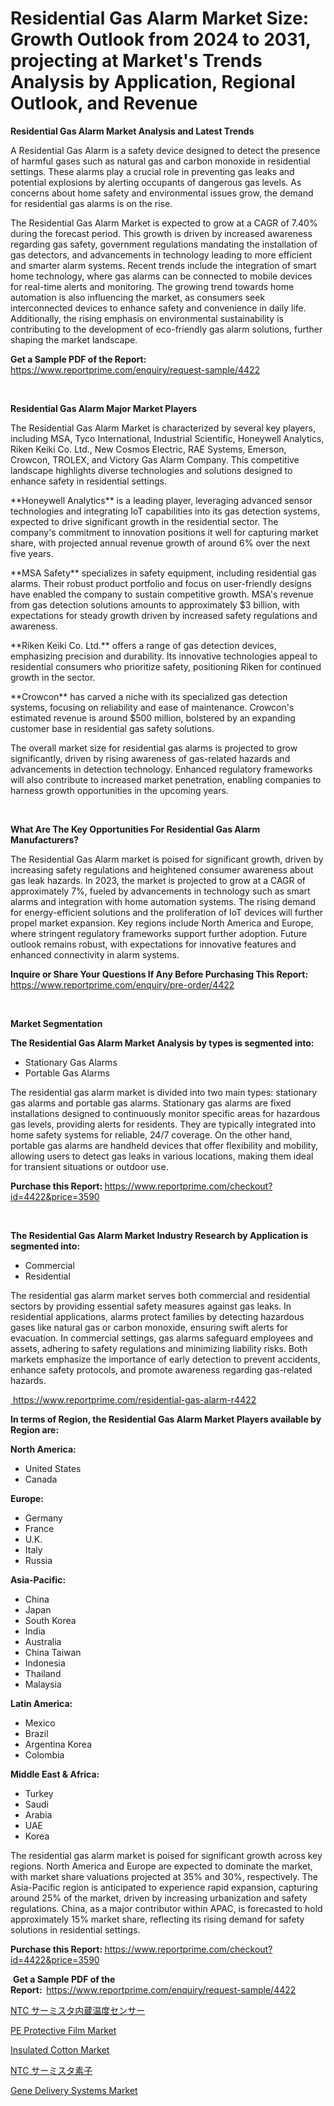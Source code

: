 <p><h1>Residential Gas Alarm Market Size: Growth Outlook from 2024 to 2031, projecting at Market's Trends Analysis by Application, Regional Outlook, and Revenue</h1></p><p><strong>Residential Gas Alarm Market Analysis and Latest Trends</strong></p>
<p><p>A Residential Gas Alarm is a safety device designed to detect the presence of harmful gases such as natural gas and carbon monoxide in residential settings. These alarms play a crucial role in preventing gas leaks and potential explosions by alerting occupants of dangerous gas levels. As concerns about home safety and environmental issues grow, the demand for residential gas alarms is on the rise.</p><p>The Residential Gas Alarm Market is expected to grow at a CAGR of 7.40% during the forecast period. This growth is driven by increased awareness regarding gas safety, government regulations mandating the installation of gas detectors, and advancements in technology leading to more efficient and smarter alarm systems. Recent trends include the integration of smart home technology, where gas alarms can be connected to mobile devices for real-time alerts and monitoring. The growing trend towards home automation is also influencing the market, as consumers seek interconnected devices to enhance safety and convenience in daily life. Additionally, the rising emphasis on environmental sustainability is contributing to the development of eco-friendly gas alarm solutions, further shaping the market landscape.</p></p>
<p><strong>Get a Sample PDF of the Report:&nbsp;</strong> <a href="https://www.reportprime.com/enquiry/request-sample/4422">https://www.reportprime.com/enquiry/request-sample/4422</a></p>
<p>&nbsp;</p>
<p><strong>Residential Gas Alarm Major Market Players</strong></p>
<p><p>The Residential Gas Alarm Market is characterized by several key players, including MSA, Tyco International, Industrial Scientific, Honeywell Analytics, Riken Keiki Co. Ltd., New Cosmos Electric, RAE Systems, Emerson, Crowcon, TROLEX, and Victory Gas Alarm Company. This competitive landscape highlights diverse technologies and solutions designed to enhance safety in residential settings.</p><p>**Honeywell Analytics** is a leading player, leveraging advanced sensor technologies and integrating IoT capabilities into its gas detection systems, expected to drive significant growth in the residential sector. The company's commitment to innovation positions it well for capturing market share, with projected annual revenue growth of around 6% over the next five years.</p><p>**MSA Safety** specializes in safety equipment, including residential gas alarms. Their robust product portfolio and focus on user-friendly designs have enabled the company to sustain competitive growth. MSA's revenue from gas detection solutions amounts to approximately $3 billion, with expectations for steady growth driven by increased safety regulations and awareness.</p><p>**Riken Keiki Co. Ltd.** offers a range of gas detection devices, emphasizing precision and durability. Its innovative technologies appeal to residential consumers who prioritize safety, positioning Riken for continued growth in the sector.</p><p>**Crowcon** has carved a niche with its specialized gas detection systems, focusing on reliability and ease of maintenance. Crowcon's estimated revenue is around $500 million, bolstered by an expanding customer base in residential gas safety solutions.</p><p>The overall market size for residential gas alarms is projected to grow significantly, driven by rising awareness of gas-related hazards and advancements in detection technology. Enhanced regulatory frameworks will also contribute to increased market penetration, enabling companies to harness growth opportunities in the upcoming years.</p></p>
<p>&nbsp;</p>
<p><strong>What Are The Key Opportunities For Residential Gas Alarm Manufacturers?</strong></p>
<p><p>The Residential Gas Alarm market is poised for significant growth, driven by increasing safety regulations and heightened consumer awareness about gas leak hazards. In 2023, the market is projected to grow at a CAGR of approximately 7%, fueled by advancements in technology such as smart alarms and integration with home automation systems. The rising demand for energy-efficient solutions and the proliferation of IoT devices will further propel market expansion. Key regions include North America and Europe, where stringent regulatory frameworks support further adoption. Future outlook remains robust, with expectations for innovative features and enhanced connectivity in alarm systems.</p></p>
<p><strong>Inquire or Share Your Questions If Any Before Purchasing This Report:</strong> <a href="https://www.reportprime.com/enquiry/pre-order/4422">https://www.reportprime.com/enquiry/pre-order/4422</a></p>
<p>&nbsp;</p>
<p><strong>Market Segmentation</strong></p>
<p><strong>The Residential Gas Alarm Market Analysis by types is segmented into:</strong></p>
<p><ul><li>Stationary Gas Alarms</li><li>Portable Gas Alarms</li></ul></p>
<p><p>The residential gas alarm market is divided into two main types: stationary gas alarms and portable gas alarms. Stationary gas alarms are fixed installations designed to continuously monitor specific areas for hazardous gas levels, providing alerts for residents. They are typically integrated into home safety systems for reliable, 24/7 coverage. On the other hand, portable gas alarms are handheld devices that offer flexibility and mobility, allowing users to detect gas leaks in various locations, making them ideal for transient situations or outdoor use.</p></p>
<p><strong>Purchase this Report:&nbsp;</strong><a href="https://www.reportprime.com/checkout?id=4422&price=3590">https://www.reportprime.com/checkout?id=4422&price=3590</a></p>
<p>&nbsp;</p>
<p><strong>The Residential Gas Alarm Market Industry Research by Application is segmented into:</strong></p>
<p><ul><li>Commercial</li><li>Residential</li></ul></p>
<p><p>The residential gas alarm market serves both commercial and residential sectors by providing essential safety measures against gas leaks. In residential applications, alarms protect families by detecting hazardous gases like natural gas or carbon monoxide, ensuring swift alerts for evacuation. In commercial settings, gas alarms safeguard employees and assets, adhering to safety regulations and minimizing liability risks. Both markets emphasize the importance of early detection to prevent accidents, enhance safety protocols, and promote awareness regarding gas-related hazards.</p></p>
<p><a href="https://www.reportprime.com/residential-gas-alarm-r4422">&nbsp;https://www.reportprime.com/residential-gas-alarm-r4422</a></p>
<p><strong>In terms of Region, the Residential Gas Alarm Market Players available by Region are:</strong></p>
<p>
    <p> <strong> North America: </strong>
        <ul>
            <li>United States</li>
            <li>Canada</li>
        </ul>
        </p> 
    <p> <strong> Europe: </strong>
        <ul>
            <li>Germany</li>
            <li>France</li>
            <li>U.K.</li>
            <li>Italy</li>
            <li>Russia</li>
        </ul>
        </p> 
    <p> <strong> Asia-Pacific: </strong>
        <ul>
            <li>China</li>
            <li>Japan</li>
            <li>South Korea</li>
            <li>India</li>
            <li>Australia</li>
            <li>China Taiwan</li>
            <li>Indonesia</li>
            <li>Thailand</li>
            <li>Malaysia</li>
        </ul>
        </p> 
    <p> <strong> Latin America: </strong>
        <ul>
            <li>Mexico</li>
            <li>Brazil</li>
            <li>Argentina Korea</li>
            <li>Colombia</li>
        </ul>
        </p> 
    <p> <strong> Middle East & Africa: </strong>
        <ul>
            <li>Turkey</li>
            <li>Saudi</li>
            <li>Arabia</li>
            <li>UAE</li>
            <li>Korea</li>
        </ul>
    </p>
    </p>
<p><p>The residential gas alarm market is poised for significant growth across key regions. North America and Europe are expected to dominate the market, with market share valuations projected at 35% and 30%, respectively. The Asia-Pacific region is anticipated to experience rapid expansion, capturing around 25% of the market, driven by increasing urbanization and safety regulations. China, as a major contributor within APAC, is forecasted to hold approximately 15% market share, reflecting its rising demand for safety solutions in residential settings.</p></p>
<p><strong>Purchase this Report: </strong><a href="https://www.reportprime.com/checkout?id=4422&price=3590">https://www.reportprime.com/checkout?id=4422&price=3590</a></p>
<p>&nbsp;<strong>Get a Sample PDF of the Report:&nbsp;&nbsp;</strong><a href="https://www.reportprime.com/enquiry/request-sample/4422">https://www.reportprime.com/enquiry/request-sample/4422</a></p>
<p><strong></strong></p>
<p><p><a href="https://medium.com/@susanjprice2023/temperature-sensor-incorporating-ntc-thermistor-133c14392942">NTC サーミスタ内蔵温度センサー</a></p><p><a href="https://issuu.com/reportprime-2/docs/pe-protective-film-market-size-2030_a9edd640ab8676">PE Protective Film Market</a></p><p><a href="https://issuu.com/reportprime-2/docs/insulated-cotton-market-size-2030.p_b48613964788c2">Insulated Cotton Market</a></p><p><a href="https://medium.com/@susanjprice2023/ntc-thermistor-elements-market-%E3%81%AF-%E3%82%B3%E3%82%B9%E3%83%88%E7%AE%A1%E7%90%86%E3%81%A8%E5%8A%B9%E7%8E%87%E5%90%91%E4%B8%8A%E3%82%92%E5%84%AA%E5%85%88%E3%81%97%E3%81%BE%E3%81%99-%E3%81%95%E3%82%89%E3%81%AB-%E5%A0%B1%E5%91%8A%E6%9B%B8%E3%81%AF%E5%B8%82%E5%A0%B4%E3%81%AE%E9%9C%80%E8%A6%81%E9%9D%A2%E3%81%A8%E4%BE%9B%E7%B5%A6%E9%9D%A2%E3%81%AE%E4%B8%A1%E6%96%B9%E3%82%92%E3%82%AB%E3%83%90%E3%83%BC%E3%81%97%E3%81%A6%E3%81%84%E3%81%BE%E3%81%99-ntc-thermistor-e052e26011d2">NTC サーミスタ素子</a></p><p><a href="https://medium.com/@rosaline5qxwve/the-global-gene-delivery-systems-market-is-a-dynamic-and-growing-industry-5a1b3f43bf9e">Gene Delivery Systems Market</a></p></p>